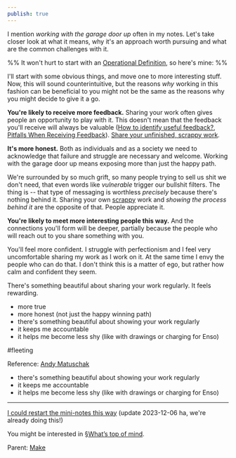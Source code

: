 ```yaml
---
publish: true
---
```




I mention *working with the garage door up* often in my notes. Let's take closer look at what it means, why it's an approach worth pursuing and what are the common challenges with it.

%% It won't hurt to start with an [Operational Definition](<../Operational Definition>), so here's mine: %%

I'll start with some obvious things, and move one to more interesting stuff.  Now, this will sound counterintuitive, but the reasons *why* working in this fashion can be beneficial to you might not be the same as the reasons why you might decide to give it a go. 

**You're likely to receive more feedback.** Sharing your work often gives people an opportunity to play with it. This doesn't mean that the feedback you'll receive will always be valuable ([How to identify useful feedback?](<../How to identify useful feedback?>), [Pitfalls When Receiving Feedback](<../Pitfalls When Receiving Feedback>)). [Share your unfinished, scrappy work](<../Share your unfinished, scrappy work>).

**It's more honest.** Both as individuals and as a society we need to acknowledge that failure and struggle are necessary and welcome. Working with the garage door up means exposing more than just the happy path.

We're surrounded by so much grift, so many people trying to sell us shit we don't need, that even words like *vulnerable* trigger our bullshit filters. The thing is -- that type of messaging is worthless *precisely* because there's nothing behind it. Sharing your own [scrappy](<../Share your unfinished, scrappy work>) work and *showing the process behind it* are the opposite of that. People appreciate it.

**You're likely to meet more interesting people this way.** And the connections you'll form will be deeper, partially because the people who will reach out to you share something with you. 

You'll feel more confident. I struggle with perfectionism and I feel very uncomfortable sharing my work as I work on it. At the same time I envy the people who can do that. I don't think this is a matter of ego, but rather how calm and confident they seem. 




There's something beautiful about sharing your work regularly. It feels rewarding. 


- more true
- more honest (not just the happy winning path)
- there's something beautiful about showing your work regularly
- it keeps me accountable
- it helps me become less shy (like with drawings or charging for Enso)

#fleeting




Reference: [Andy Matuschak](https://notes.andymatuschak.org/zCMhncA1iSE74MKKYQS5PBZ) 

- there's something beautiful about showing your work regularly
- it keeps me accountable
- it helps me become less shy (like with drawings or charging for Enso)


---

[I could restart the mini-notes this way](<../Project ideas>) (update 2023-12-06 ha, we're already doing this!)

You might be interested in [§What’s top of mind](https://notes.andymatuschak.org/zPKTSiU725W9WQCqoVPBcxm).

Parent: [Make](<../Make>) 
